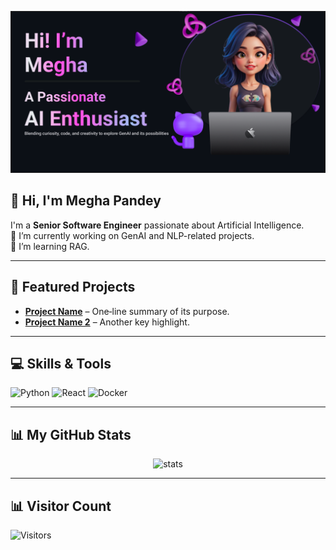 <!---
- 👋 Hi, I’m @GitMeP
- 👀 I’m interested in Artificial Intelligence
- 🌱 I’m currently learning Artificial Intelligence which includes Machine Learning, Deep Learning and NLP
- 😀 I try to learn new things such that i can gain some Knowledge
--->

<!---
GitMeP/GitMeP is a ✨ special ✨ repository because its `README.md` (this file) appears on your GitHub profile.
You can click the Preview link to take a look at your changes.
--->

<!-- Header Banner -->
<p align="center">
  <img src="readme_banner.png" alt="Banner" width="800"/>
</p>

<!-- 👋 About Me -->
## 👋 Hi, I'm Megha Pandey  
I'm a **Senior Software Engineer** passionate about Artificial Intelligence.  
🔭 I’m currently working on GenAI and NLP-related projects.  
🌱 I’m learning RAG.  

---

<!-- 🚀 Featured Projects -->
## 🚀 Featured Projects
- **[Project Name](https://github.com/you/project)** – One‑line summary of its purpose.
- **[Project Name 2](https://github.com/you/project2)** – Another key highlight.

---

<!-- 💻 Skills -->
## 💻 Skills & Tools  
![Python](https://img.shields.io/badge/Python-blue?logo=python&logoColor=white)
![React](https://img.shields.io/badge/React-blue?logo=react&logoColor=white)
![Docker](https://img.shields.io/badge/Docker-blue?logo=docker&logoColor=white)

---

<!-- 📊 GitHub Stats -->
## 📊 My GitHub Stats
<p align="center">
  <img src="https://github-readme-stats.vercel.app/api?username=GitMeP&show_icons=true&theme=radical" alt="stats"/>
</p>

---

<!-- 👀 Visitor Count -->
## 📊 Visitor Count
![Visitors](https://count.getloli.com/get/@GitMeP.GitMeP?theme=rule34)

